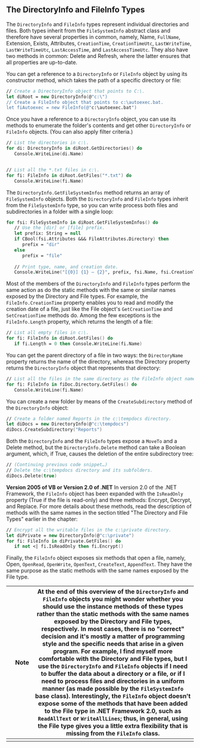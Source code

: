 ## The DirectoryInfo and FileInfo Types

The `DirectoryInfo` and `FileInfo` types represent individual directories and files. Both types inherit from the `FileSystemInfo` abstract class and therefore have several properties in common, namely, Name, `FullName`, Extension, Exists, Attributes, `CreationTime`, `CreationTimeUtc`, `LastWriteTime`, `LastWriteTimeUtc`, `LastAccessTime`, and `LastAccessTimeUtc`. They also have two methods in common: Delete and Refresh, where the latter ensures that all properties are up-to-date.

You can get a reference to a `DirectoryInfo` or `FileInfo` object by using its constructor method, which takes the path of a specific directory or file:

``` FSharp
// Create a DirectoryInfo object that points to C:\.
let diRoot = new DirectoryInfo(@"c:\")
// Create a FileInfo object that points to c:\autoexec.bat.
let fiAutoexec = new FileInfo(@"c:\autoexec.bat")
```

Once you have a reference to a `DirectoryInfo` object, you can use its methods to enumerate the folder's contents and get other `DirectoryInfo` or `FileInfo` objects. (You can also apply filter criteria.)

``` FSharp
// List the directories in c:\.
for di: DirectoryInfo in diRoot.GetDirectories() do
   Console.WriteLine(di.Name)


// List all the *.txt files in c:\.
for fi: FileInfo in diRoot.GetFiles("*.txt") do
   Console.WriteLine(fi.Name)
```

The `DirectoryInfo.GetFileSystemInfos` method returns an array of `FileSystemInfo` objects. Both the `DirectoryInfo` and `FileInfo` types inherit from the `FileSystemInfo` type, so you can write process both files and subdirectories in a folder with a single loop:

``` FSharp
for fsi: FileSystemInfo in diRoot.GetFileSystemInfos() do
   // Use the [dir] or [file] prefix.
   let prefix: String = null
   if CBool(fsi.Attributes &&& FileAttributes.Directory) then
      prefix = "dir"
   else
      prefix = "file"
   
   // Print type, name, and creation date.
   Console.WriteLine("[{0}] {1} – {2}", prefix, fsi.Name, fsi.CreationTime)
```

Most of the members of the `DirectoryInfo` and `FileInfo` types perform the same action as do the static methods with the same or similar names exposed by the Directory and File types. For example, the `FileInfo.CreationTime` property enables you to read and modify the creation date of a file, just like the File object's `GetCreationTime` and `SetCreationTime` methods do. Among the few exceptions is the `FileInfo.Length` property, which returns the length of a file:

``` FSharp
// List all empty files in c:\.
for fi: FileInfo in diRoot.GetFiles() do
   if fi.Length = 0 then Console.WriteLine(fi.Name)
```

You can get the parent directory of a file in two ways: the `DirectoryName` property returns the name of the directory, whereas the Directory property returns the `DirectoryInfo` object that represents that directory:

``` FSharp
// List all the files in the same directory as the FileInfo object named fiDoc.
for fi: FileInfo in fiDoc.Directory.GetFiles() do
   Console.WriteLine(fi.Name)
```

You can create a new folder by means of the `CreateSubdirectory` method of the `DirectoryInfo` object:

``` FSharp
// Create a folder named Reports in the c:\tempdocs directory.
let diDocs = new DirectoryInfo(@"c:\tempdocs")
diDocs.CreateSubdirectory("Reports")
```

Both the `DirectoryInfo` and the `FileInfo` types expose a `MoveTo` and a Delete method, but the `DirectoryInfo.Delete` method can take a Boolean argument, which, if True, causes the deletion of the entire subdirectory tree:

``` FSharp
// (Continuing previous code snippet…)
// Delete the c:\tempdocs directory and its subfolders.
diDocs.Delete(true)
```

**Version 2005 of VB or Version 2.0 of .NET** In version 2.0 of the .NET Framework, the `FileInfo` object has been expanded with the `IsReadOnly` property (True if the file is read-only) and three methods: Encrypt, Decrypt, and Replace. For more details about these methods, read the description of methods with the same names in the section titled "The Directory and File Types" earlier in the chapter:

``` FSharp
// Encrypt all the writable files in the c:\private directory.
let diPrivate = new DirectoryInfo(@"c:\private")
for fi: FileInfo in diPrivate.GetFiles() do
   if not <| fi.IsReadOnly then fi.Encrypt()
```

Finally, the `FileInfo` object exposes six methods that open a file, namely, Open, `OpenRead`, `OpenWrite`, `OpenText`, `CreateText`, `AppendText`. They have the same purpose as the static methods with the same names exposed by the File type.

| | Note | At the end of this overview of the `DirectoryInfo` and `FileInfo` objects you might wonder whether you should use the instance methods of these types rather than the static methods with the same names exposed by the Directory and File types, respectively. In most cases, there is no "correct" decision and it's mostly a matter of programming style and the specific needs that arise in a given program. For example, I find myself more comfortable with the Directory and File types, but I use the `DirectoryInfo` and `FileInfo` objects if I need to buffer the data about a directory or a file, or if I need to process files and directories in a uniform manner (as made possible by the `FileSystemInfo` base class). Interestingly, the `FileInfo` object doesn't expose some of the methods that have been added to the File type in .NET Framework 2.0, such as `ReadAllText` or `WriteAllLines`; thus, in general, using the File type gives you a little extra flexibility that is missing from the `FileInfo` class. |
| ---- | ---- | ------------------------------------------------------------ |
| | | |